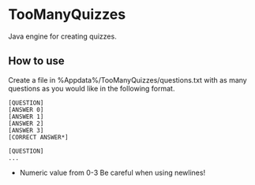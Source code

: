 # TooManyQuizzes

Java engine for creating quizzes.

## How to use
Create a file in %Appdata%/TooManyQuizzes/questions.txt with as many questions as you would like in the following format.
```
[QUESTION]
[ANSWER 0]
[ANSWER 1]
[ANSWER 2]
[ANSWER 3]
[CORRECT ANSWER*]

[QUESTION]
...
```

* Numeric value from 0-3
Be careful when using newlines!
